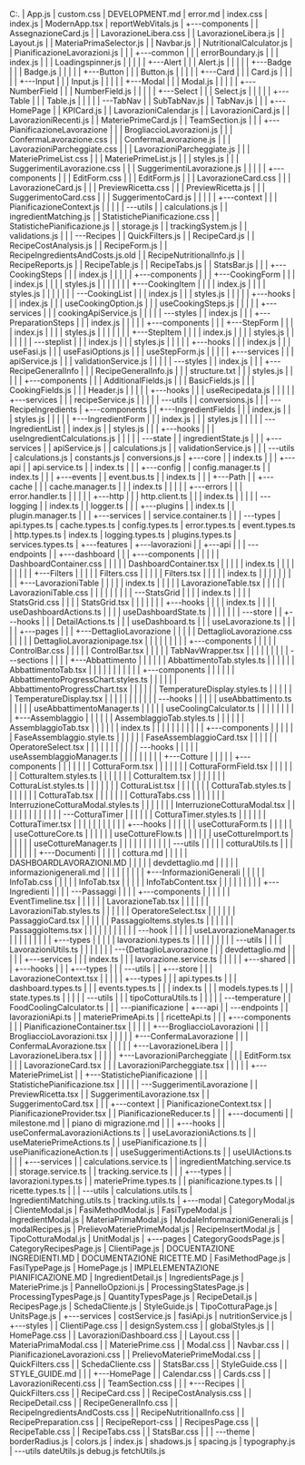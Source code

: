 C:.
|   App.js
|   custom.css
|   DEVELOPMENT.md
|   error.md
|   index.css
|   index.js
|   ModernApp.tsx
|   reportWebVitals.js
|
+---components
|   |   AssegnazioneCard.js
|   |   LavorazioneLibera.css
|   |   LavorazioneLibera.js
|   |   Layout.js
|   |   MateriaPrimaSelector.js
|   |   Navbar.js
|   |   NutritionalCalculator.js
|   |   PianificazioneLavorazioni.js
|   |
|   +---common
|   |   |   errorBoundary.js
|   |   |   index.js
|   |   |   Loadingspinner.js
|   |   |
|   |   +---Alert
|   |   |       Alert.js
|   |   |
|   |   +---Badge
|   |   |       Badge.js
|   |   |
|   |   +---Button
|   |   |       Button.js
|   |   |
|   |   +---Card
|   |   |       Card.js
|   |   |
|   |   +---Input
|   |   |       Input.js
|   |   |
|   |   +---Modal
|   |   |       Modal.js
|   |   |
|   |   +---NumberField
|   |   |       NumberField.js
|   |   |
|   |   +---Select
|   |   |       Select.js
|   |   |
|   |   +---Table
|   |   |       Table.js
|   |   |
|   |   \---TabNav
|   |           SubTabNav.js
|   |           TabNav.js
|   |
|   +---HomePage
|   |       KPICard.js
|   |       LavorazioniCalendar.js
|   |       LavorazioniCard.js
|   |       LavorazioniRecenti.js
|   |       MateriePrimeCard.js
|   |       TeamSection.js
|   |
|   +---PianificazioneLavorazione
|   |   |   BrogliaccioLavorazioni.js
|   |   |   ConfermaLavorazione.css
|   |   |   ConfermaLavorazione.js
|   |   |   LavorazioniParcheggiate.css
|   |   |   LavorazioniParcheggiate.js
|   |   |   MateriePrimeList.css
|   |   |   MateriePrimeList.js
|   |   |   styles.js
|   |   |   SuggerimentiLavorazione.css
|   |   |   SuggerimentiLavorazione.js
|   |   |
|   |   +---components
|   |   |       EditForm.css
|   |   |       EditForm.js
|   |   |       LavorazioneCard.css
|   |   |       LavorazioneCard.js
|   |   |       PreviewRicetta.css
|   |   |       PreviewRicetta.js
|   |   |       SuggerimentoCard.css
|   |   |       SuggerimentoCard.js
|   |   |
|   |   +---context
|   |   |       PianificazioneContext.js
|   |   |
|   |   \---utils
|   |           calculations.js
|   |           ingredientMatching.js
|   |           StatistichePianificazione.css
|   |           StatistichePianificazione.js
|   |           storage.js
|   |           trackingSystem.js
|   |           validations.js
|   |
|   \---Recipes
|       |   QuickFilters.js
|       |   RecipeCard.js
|       |   RecipeCostAnalysis.js
|       |   RecipeForm.js
|       |   RecipeIngredientsAndCosts.js.old
|       |   RecipeNutritionalInfo.js
|       |   RecipeReports.js
|       |   RecipeTable.js
|       |   RecipeTabs.js
|       |   StatsBar.js
|       |
|       +---CookingSteps
|       |   |   index.js
|       |   |
|       |   +---components
|       |   |   +---CookingForm
|       |   |   |       index.js
|       |   |   |       styles.js
|       |   |   |
|       |   |   +---CookingItem
|       |   |   |       index.js
|       |   |   |       styles.js
|       |   |   |
|       |   |   \---CookingList
|       |   |           index.js
|       |   |           styles.js
|       |   |
|       |   +---hooks
|       |   |       index.js
|       |   |       useCookingOption.js
|       |   |       useCookingSteps.js
|       |   |
|       |   +---services
|       |   |       cookingApiService.js
|       |   |
|       |   \---styles
|       |           index.js
|       |
|       +---PreparationSteps
|       |   |   index.js
|       |   |
|       |   +---components
|       |   |   +---StepForm
|       |   |   |       index.js
|       |   |   |       styles.js
|       |   |   |
|       |   |   +---StepItem
|       |   |   |       index.js
|       |   |   |       styles.js
|       |   |   |
|       |   |   \---steplist
|       |   |           index.js
|       |   |           styles.js
|       |   |
|       |   +---hooks
|       |   |       index.js
|       |   |       useFasi.js
|       |   |       useFasiOptions.js
|       |   |       useStepForm.js
|       |   |
|       |   +---services
|       |   |       apiService.js
|       |   |       validationService.js
|       |   |
|       |   \---styles
|       |           index.js
|       |
|       +---RecipeGeneralInfo
|       |   |   RecipeGeneralInfo.js
|       |   |   structure.txt
|       |   |   styles.js
|       |   |
|       |   +---components
|       |   |       AdditionalFields.js
|       |   |       BasicFields.js
|       |   |       CookingFields.js
|       |   |       Header.js
|       |   |
|       |   +---hooks
|       |   |       useRecipedata.js
|       |   |
|       |   +---services
|       |   |       recipeService.js
|       |   |
|       |   \---utils
|       |           conversions.js
|       |
|       \---RecipeIngredients
|           +---components
|           |   +---IngredientFields
|           |   |       index.js
|           |   |       styles.js
|           |   |
|           |   +---IngredientForm
|           |   |       index.js
|           |   |       styles.js
|           |   |
|           |   \---IngredientList
|           |           index.js
|           |           styles.js
|           |
|           +---hooks
|           |   |   useIngredientCalculations.js
|           |   |
|           |   \---state
|           |           ingredientState.js
|           |
|           +---services
|           |       apiService.js
|           |       calculations.js
|           |       validationService.js
|           |
|           \---utils
|                   calculations.js
|                   constants.js
|                   conversions.js
|
+---core
|   |   index.ts
|   |
|   +---api
|   |       api.service.ts
|   |       index.ts
|   |
|   +---config
|   |       config.manager.ts
|   |       index.ts
|   |
|   +---events
|   |       event.bus.ts
|   |       index.ts
|   |
|   +---Path
|   |   +---cache
|   |   |       cache.manager.ts
|   |   |       index.ts
|   |   |
|   |   +---errors
|   |   |       error.handler.ts
|   |   |
|   |   +---http
|   |   |       http.client.ts
|   |   |       index.ts
|   |   |
|   |   \---logging
|   |           index.ts
|   |           logger.ts
|   |
|   +---plugins
|   |       index.ts
|   |       plugin.manager.ts
|   |
|   +---services
|   |       service.container.ts
|   |
|   \---types
|           api.types.ts
|           cache.types.ts
|           config.types.ts
|           error.types.ts
|           event.types.ts
|           http.types.ts
|           index.ts
|           logging.types.ts
|           plugins.types.ts
|           services.types.ts
|
+---features
|   +---lavorazioni
|   |   +---api
|   |   |   \---endpoints
|   |   +---dashboard
|   |   |   +---components
|   |   |   |   |   DashboardContainer.css
|   |   |   |   |   DashboardContainer.tsx
|   |   |   |   |   index.ts
|   |   |   |   |
|   |   |   |   +---Filters
|   |   |   |   |       Filters.css
|   |   |   |   |       Filters.tsx
|   |   |   |   |       index.ts
|   |   |   |   |
|   |   |   |   +---LavorazioniTable
|   |   |   |   |       index.ts
|   |   |   |   |       LavorazioneTable.tsx
|   |   |   |   |       LavorazioniTable.css
|   |   |   |   |
|   |   |   |   \---StatsGrid
|   |   |   |           index.ts
|   |   |   |           StatsGrid.css
|   |   |   |           StatsGrid.tsx
|   |   |   |
|   |   |   +---hooks
|   |   |   |       index.ts
|   |   |   |       useDashboardActions.ts
|   |   |   |       useDashboardState.ts
|   |   |   |
|   |   |   \---store
|   |   +---hooks
|   |   |       DetailActions.ts
|   |   |       useDashboard.ts
|   |   |       useLavorazione.ts
|   |   |
|   |   +---pages
|   |   |   +---DettaglioLavorazione
|   |   |   |   |   DettaglioLavorazione.css
|   |   |   |   |   DettaglioLavorazionipage.tsx
|   |   |   |   |
|   |   |   |   +---components
|   |   |   |   |       ControlBar.css
|   |   |   |   |       ControlBar.tsx
|   |   |   |   |       TabNavWrapper.tsx
|   |   |   |   |
|   |   |   |   \---sections
|   |   |   |       +---Abbattimento
|   |   |   |       |   |   AbbattimentoTab.styles.ts
|   |   |   |       |   |   AbbattimentoTab.tsx
|   |   |   |       |   |
|   |   |   |       |   +---components
|   |   |   |       |   |       AbbattimentoProgressChart.styles.ts
|   |   |   |       |   |       AbbattimentoProgressChart.tsx
|   |   |   |       |   |       TemperatureDisplay.styles.ts
|   |   |   |       |   |       TemperatureDisplay.tsx
|   |   |   |       |   |
|   |   |   |       |   \---hooks
|   |   |   |       |           useAbbattimento.ts
|   |   |   |       |           useAbbattimentoManager.ts
|   |   |   |       |           useCoolingCalculator.ts
|   |   |   |       |
|   |   |   |       +---Assemblaggio
|   |   |   |       |   |   AssemblaggioTab.styles.ts
|   |   |   |       |   |   AssemblaggioTab.tsx
|   |   |   |       |   |   index.ts
|   |   |   |       |   |
|   |   |   |       |   +---components
|   |   |   |       |   |       FaseAssemblaggio.style.ts
|   |   |   |       |   |       FaseAssemblaggioCard.tsx
|   |   |   |       |   |       OperatoreSelect.tsx
|   |   |   |       |   |
|   |   |   |       |   \---hooks
|   |   |   |       |           useAssemblaggioManager.ts
|   |   |   |       |
|   |   |   |       +---Cotture
|   |   |   |       |   +---components
|   |   |   |       |   |   |   CotturaForm.tsx
|   |   |   |       |   |   |   CotturaFormField.tsx
|   |   |   |       |   |   |   CotturaItem.styles.ts
|   |   |   |       |   |   |   CotturaItem.tsx
|   |   |   |       |   |   |   CotturaList.styles.ts
|   |   |   |       |   |   |   CotturaList.tsx
|   |   |   |       |   |   |   CotturaTab.styles.ts
|   |   |   |       |   |   |   CotturaTab.tsx
|   |   |   |       |   |   |   CotturaTabs.css
|   |   |   |       |   |   |   InterruzioneCotturaModal.styles.ts
|   |   |   |       |   |   |   InterruzioneCotturaModal.tsx
|   |   |   |       |   |   |
|   |   |   |       |   |   \---CotturaTimer
|   |   |   |       |   |           CotturaTimer.styles.ts
|   |   |   |       |   |           CotturaTimer.tsx
|   |   |   |       |   |
|   |   |   |       |   +---hooks
|   |   |   |       |   |       useCotturaForm.ts
|   |   |   |       |   |       useCottureCore.ts
|   |   |   |       |   |       useCottureFlow.ts
|   |   |   |       |   |       useCottureImport.ts
|   |   |   |       |   |       useCottureManager.ts
|   |   |   |       |   |
|   |   |   |       |   \---utils
|   |   |   |       |           cotturaUtils.ts
|   |   |   |       |
|   |   |   |       +---Documenti
|   |   |   |       |       cottura.md
|   |   |   |       |       DASHBOARDLAVORAZIONI.MD
|   |   |   |       |       devdettaglio.md
|   |   |   |       |       informazionigenerali.md
|   |   |   |       |
|   |   |   |       +---InformazioniGenerali
|   |   |   |       |       InfoTab.css
|   |   |   |       |       InfoTab.tsx
|   |   |   |       |       InfoTabContent.tsx
|   |   |   |       |
|   |   |   |       +---Ingredienti
|   |   |   |       \---Passaggi
|   |   |   |           +---components
|   |   |   |           |   |   EventTimeline.tsx
|   |   |   |           |   |   LavorazioneTab.tsx
|   |   |   |           |   |   LavorazioniTab.styles.ts
|   |   |   |           |   |   OperatoreSelect.tsx
|   |   |   |           |   |   PassaggioCard.tsx
|   |   |   |           |   |   PassaggioItems.styles.ts
|   |   |   |           |   |   PassaggioItems.tsx
|   |   |   |           |   |
|   |   |   |           |   \---hook
|   |   |   |           |           useLavorazioneManager.ts
|   |   |   |           |
|   |   |   |           +---types
|   |   |   |           |       lavorazioni.types.ts
|   |   |   |           |
|   |   |   |           \---utils
|   |   |   |                   LavorazioniUtils.ts
|   |   |   |
|   |   |   \---{DettaglioLavorazione
|   |   |           devdettaglio.md
|   |   |
|   |   +---services
|   |   |       index.ts
|   |   |       lavorazione.service.ts
|   |   |
|   |   +---shared
|   |   |   +---hooks
|   |   |   +---types
|   |   |   \---utils
|   |   +---store
|   |   |       LavorazioneContext.tsx
|   |   |
|   |   +---types
|   |   |       api.types.ts
|   |   |       dashboard.types.ts
|   |   |       events.types.ts
|   |   |       index.ts
|   |   |       models.types.ts
|   |   |       state.types.ts
|   |   |
|   |   \---utils
|   |       |   tipoCotturaUtils.ts
|   |       |
|   |       \---temperature
|   |               FoodCoolingCalculator.ts
|   |
|   \---pianificazione
|       +---api
|       |   \---endpoints
|       |           lavorazioniApi.ts
|       |           materiePrimeApi.ts
|       |           ricetteApi.ts
|       |
|       +---components
|       |   |   PianificazioneContainer.tsx
|       |   |
|       |   +---BrogliaccioLavorazioni
|       |   |       BrogliaccioLavorazioni.tsx
|       |   |
|       |   +---ConfermaLavorazione
|       |   |       ConfermaLAvorazione.tsx
|       |   |
|       |   +---LavorazioneLibera
|       |   |       LavorazioneLibera.tsx
|       |   |
|       |   +---LavorazioniParcheggiate
|       |   |       EditForm.tsx
|       |   |       LavorazioneCard.tsx
|       |   |       LavorazioniParcheggiate.tsx
|       |   |
|       |   +---MateriePrimeList
|       |   +---StatistichePianificazione
|       |   |       StatistichePianificazione.tsx
|       |   |
|       |   \---SuggerimentiLavorazione
|       |           PreviewRicetta.tsx
|       |           SuggerimentiLavorazione.tsx
|       |           SuggerimentoCard.tsx
|       |
|       +---context
|       |       PianificazioneContext.tsx
|       |       PianificazioneProvider.tsx
|       |       PianificazioneReducer.ts
|       |
|       +---documenti
|       |       milestone.md
|       |       piano di migrazione.md
|       |
|       +---hooks
|       |       useConfermaLavorazioniActions.ts
|       |       useLavorazioniActions.ts
|       |       useMateriePrimeActions.ts
|       |       usePianificazione.ts
|       |       usePianificazioneAction.ts
|       |       useSuggerimentiActions.ts
|       |       useUIActions.ts
|       |
|       +---services
|       |       calculations.service.ts
|       |       ingredientMatching.service.ts
|       |       storage.service.ts
|       |       tracking.service.ts
|       |
|       +---types
|       |       lavorazioni.types.ts
|       |       materiePrime.types.ts
|       |       pianificazione.types.ts
|       |       ricette.types.ts
|       |
|       \---utils
|               calculations.utils.ts
|               IngredientiMatching.utils.ts
|               tracking.utils.ts
|
+---modal
|       CategoryModal.js
|       ClienteModal.js
|       FasiMethodModal.js
|       FasiTypeModal.js
|       IngredientModal.js
|       MateriaPrimaModal.js
|       ModaleInformazioniGenerali.js
|       modalRecipes.js
|       PrelievoMateriePrimeModal.js
|       RecipeInsertModal.js
|       TipoCotturaModal.js
|       UnitModal.js
|
+---pages
|       CategoryGoodsPage.js
|       CategoryRecipesPage.js
|       ClientiPage.js
|       DOCUENTAZIONE INGREDIENTI.MD
|       DOCUMENTAZIONE RICETTE.MD
|       FasiMethodPage.js
|       FasiTypePage.js
|       HomePage.js
|       IMPLELEMENTAZIONE PIANIFICAZIONE.MD
|       IngredientDetail.js
|       IngredientsPage.js
|       MateriePrime.js
|       PannelloOpzioni.js
|       ProcessingStatesPage.js
|       ProcessingTypesPage.js
|       QuantityTypesPage.js
|       RecipeDetail.js
|       RecipesPage.js
|       SchedaCliente.js
|       StyleGuide.js
|       TipoCotturaPage.js
|       UnitsPage.js
|
+---services
|       costService.js
|       fasiApi.js
|       nutritionService.js
|
+---styles
|   |   ClientiPage.css
|   |   designSystem.css
|   |   globalStyles.js
|   |   HomePage.css
|   |   LavorazioniDashboard.css
|   |   Layout.css
|   |   MateriaPrimaModal.css
|   |   MateriePrime.css
|   |   Modal.css
|   |   Navbar.css
|   |   PianificazioneLavorazioni.css
|   |   PrelievoMateriePrimeModal.css
|   |   QuickFilters.css
|   |   SchedaCliente.css
|   |   StatsBar.css
|   |   StyleGuide.css
|   |   STYLE_GUIDE.md
|   |
|   +---HomePage
|   |       Calendar.css
|   |       Cards.css
|   |       LavorazioniRecenti.css
|   |       TeamSection.css
|   |
|   +---Recipes
|   |       QuickFilters.css
|   |       RecipeCard.css
|   |       RecipeCostAnalysis.css
|   |       RecipeDetail.css
|   |       RecipeGeneralInfo.css
|   |       RecipeIngredientsAndCosts.css
|   |       RecipeNutritionalInfo.css
|   |       RecipePreparation.css
|   |       RecipeReport-css
|   |       RecipesPage.css
|   |       RecipeTable.css
|   |       RecipeTabs.css
|   |       StatsBar.css
|   |
|   \---theme
|           borderRadius.js
|           colors.js
|           index.js
|           shadows.js
|           spacing.js
|           typography.js
|
\---utils
        dateUtils.js
        debug.js
        fetchUtils.js